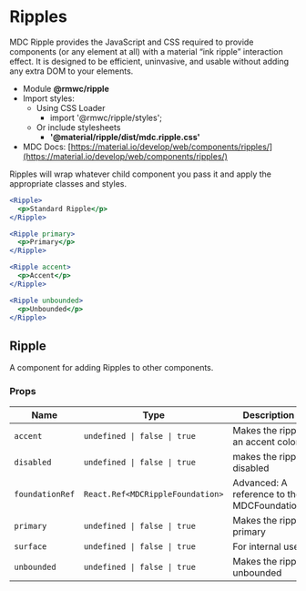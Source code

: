 # Ripples

MDC Ripple provides the JavaScript and CSS required to provide components (or any element at all) with a material “ink ripple” interaction effect. It is designed to be efficient, uninvasive, and usable without adding any extra DOM to your elements.

- Module **@rmwc/ripple**
- Import styles:
  - Using CSS Loader
    - import '@rmwc/ripple/styles';
  - Or include stylesheets
    - **'@material/ripple/dist/mdc.ripple.css'**
- MDC Docs: [https://material.io/develop/web/components/ripples/](https://material.io/develop/web/components/ripples/)

Ripples will wrap whatever child component you pass it and apply the appropriate classes and styles.

```jsx
<Ripple>
  <p>Standard Ripple</p>
</Ripple>
```

```jsx
<Ripple primary>
  <p>Primary</p>
</Ripple>
```

```jsx
<Ripple accent>
  <p>Accent</p>
</Ripple>
```

```jsx
<Ripple unbounded>
  <p>Unbounded</p>
</Ripple>
```

## Ripple
A component for adding Ripples to other components.

### Props

| Name | Type | Description |
|------|------|-------------|
| `accent` | `undefined \| false \| true` | Makes the ripple an accent color |
| `disabled` | `undefined \| false \| true` | makes the ripple disabled |
| `foundationRef` | `React.Ref<MDCRippleFoundation>` | Advanced: A reference to the MDCFoundation. |
| `primary` | `undefined \| false \| true` | Makes the ripple primary |
| `surface` | `undefined \| false \| true` | For internal use |
| `unbounded` | `undefined \| false \| true` | Makes the ripple unbounded |


